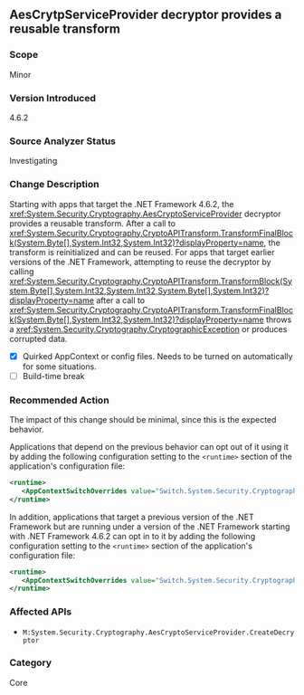 ## AesCrytpServiceProvider decryptor provides a reusable transform

### Scope
Minor

### Version Introduced
4.6.2

### Source Analyzer Status
Investigating

### Change Description

Starting with apps that target the .NET Framework 4.6.2, the
<xref:System.Security.Cryptography.AesCryptoServiceProvider> decryptor provides
a reusable transform. After a call to
<xref:System.Security.Cryptography.CryptoAPITransform.TransformFinalBlock(System.Byte[],System.Int32,System.Int32)?displayProperty=name>,
the transform is reinitialized and can be reused. For apps that
target earlier versions of the .NET Framework, attempting to reuse the decryptor
by calling
<xref:System.Security.Cryptography.CryptoAPITransform.TransformBlock(System.Byte[],System.Int32,System.Int32,System.Byte[],System.Int32)?displayProperty=name>
after a call to <xref:System.Security.Cryptography.CryptoAPITransform.TransformFinalBlock(System.Byte[],System.Int32,System.Int32)?displayProperty=name>
throws a <xref:System.Security.Cryptography.CryptographicException> or
produces corrupted data.

- [X] Quirked AppContext or config files. Needs to be turned on automatically for some situations.
- [ ] Build-time break

### Recommended Action
The impact of this change should be minimal, since this is the expected behavior.

Applications that depend on the previous behavior can opt out of it using it by adding the following configuration setting to the `<runtime>` section of the application's configuration file:

   ```xml
   <runtime>
      <AppContextSwitchOverrides value="Switch.System.Security.Cryptography.AesCryptoServiceProvider.DontCorrectlyResetDecryptor=true"/>
   </runtime>
   ```

In addition, applications that target a previous version of the .NET Framework but are running under a version of the .NET Framework starting with .NET Framework 4.6.2 can opt in to it by adding the following configuration setting to the `<runtime>` section of the application's configuration file:

   ```xml
   <runtime>
      <AppContextSwitchOverrides value="Switch.System.Security.Cryptography.AesCryptoServiceProvider.DontCorrectlyResetDecryptor=false"/>
   </runtime>
   ```

### Affected APIs
- `M:System.Security.Cryptography.AesCryptoServiceProvider.CreateDecryptor`

### Category
Core

<!--
    ### Original Bug
    205301
-->

<!-- breaking change id: 165 -->
